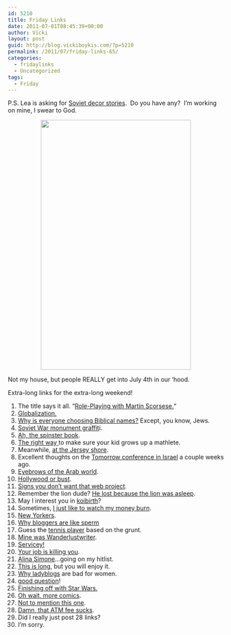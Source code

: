 ```yaml
---
id: 5210
title: Friday Links
date: 2011-07-01T08:45:39+00:00
author: Vicki
layout: post
guid: http://blog.vickiboykis.com/?p=5210
permalink: /2011/07/friday-links-65/
categories:
  - fridaylinks
  - Uncategorized
tags:
  - Friday
---
```

P.S. Lea is asking for <a href="http://leazeltserman.com/2011/06/your-stories-wanted/" target="_blank">Soviet decor stories</a>.  Do you have any?  I&#8217;m working on mine, I swear to God.

<p style="text-align: center;">
  <a href="http://blog.vickiboykis.com/wp-content/uploads/2011/07/wpid-IMAG0879.jpg"><img class="aligncenter size-full wp-image-5221" title="wpid-IMAG0879.jpg" src="http://blog.vickiboykis.com/wp-content/uploads/2011/07/wpid-IMAG0879.jpg" alt="" width="350" height="583" /></a>
</p>

Not my house, but people REALLY get into July 4th in our &#8216;hood.

Extra-long links for the extra-long weekend!

  1. The title says it all. &#8220;<a href="http://bygonebureau.com/2011/06/29/martin-scorsese/" target="_blank">Role-Playing with Martin Scorsese.</a>&#8220;
  2. <a href="http://www.avc.com/a_vc/2011/06/globalization-continued.html" target="_blank">Globalization. </a>
  3. <a href="http://montclairsoci.blogspot.com/2011/03/elijah-is-here-now.html" target="_blank">Why is everyone choosing Biblical names?</a> Except, you know, Jews.
  4. <a href="http://chrisblattman.com/2011/06/28/soviet-war-statue-graffiti-of-the-day/" target="_blank">Soviet War monument graffit</a>i.
  5. <a href="http://thehairpin.com/2011/06/how-to-talk-to-men-courtesy-the-spinster-book-of-1901" target="_blank">Ah, the spinster book</a>.
  6. <a href="http://smellslikeborscht.blogspot.com/2011/06/proper-way-to-raise-child.html" target="_blank">The right way </a>to make sure your kid grows up a mathlete.
  7. Meanwhile, <a href="http://www.theawl.com/2011/06/seen-and-heard-at-a-new-jersey-beach-club-this-past-weekend-done" target="_blank">at the Jersey shore</a>.
  8. Excellent thoughts on the <a href="http://www.jewlicious.com/2011/06/tomorrow2011/" target="_blank">Tomorrow conference in Israel</a> a couple weeks ago.
  9. <a href="http://andfaraway.net/blog/2011/06/26/things-i-dont-understand-tattooed-eyebrows/" target="_blank">Eyebrows of the Arab world</a>.
 10. <a href="http://wendiaarons.com/2011/06/hollywood-or-bust.html" target="_blank">Hollywood or bust</a>.
 11. <a href="http://www.zeldman.com/2008/12/04/20-signs-you-dont-want-that-web-design-project/" target="_blank">Signs you don&#8217;t want that web project</a>.
 12. Remember the lion dude? <a href="http://online.wsj.com/article/SB10001424052702304314404576409731637978572.html" target="_blank">He lost because the lion was asleep</a>.
 13. May I interest you in <a href="http://koibirth.blogspot.com/" target="_blank">koibirth</a>?
 14. Sometimes, <a href="http://online.wsj.com/article/SB10001424052702303936704576397582468372202.html" target="_blank">I just like to watch my money burn</a>.
 15. <a href="http://www.westsiderag.com/2011/06/24/upper-west-side-parents-are-neurotic-but-upper-east-side-parents-are-downright-paranoid" target="_blank">New Yorkers</a>.
 16. <a href="http://bluespeckledpup.com/2011/06/24/why-bloggers-are-like-sperm/" target="_blank">Why bloggers are like sperm </a>
 17. Guess the <a href="http://www.slate.com/id/2297832/?from=rss" target="_blank">tennis player</a> based on the grunt.
 18. <a href="http://www.good.is/post/the-eternal-shame-of-your-first-online-handle" target="_blank">Mine was Wanderlustwriter</a>.
 19. <a href="http://www.kathrynsconversations.com/how-to-not-get-screwed-by-your-financial-advisor/" target="_blank">Servicey!</a>
 20. <a href="http://thecynicalgirl.com/your-job-is-killing-you/" target="_blank">Your job is killing you</a>.
 21. <a href="http://media.us.macmillan.com/video/olmk/fsg/you_must_go_and_win_chapbook.pdf" target="_blank">Alina Simone</a>&#8230;going on my hitlist.
 22. <a href="http://www.newyorker.com/reporting/2011/07/04/110704fa_fact_paumgarten?currentPage=all" target="_blank">This is long</a>, but you will enjoy it.
 23. <a href="http://blogs.forbes.com/susannahbreslin/2011/06/30/why-blogs-for-women-are-bad-for-women/" target="_blank">Why ladyblogs</a> are bad for women.
 24. <a href="http://aidwatchers.com/2009/06/should-starving-people-be-tourist-attractions/" target="_blank">good question</a>!
 25. <a href="http://www.geekinheels.com/2011/06/27/harry-potter-vs-star-wars.html" target="_blank">Finishing off with Star Wars.</a>
 26. <a href="http://www.businessinsider.com/big-tech-org-charts-2011-6" target="_blank">Oh wait, more comics</a>.
 27. <a href="http://alt-tab.org/?post/2687" target="_blank">Not to mention this one</a>.
 28. <a href="http://dealbreaker.com/2011/06/blind-item-which-east-hampton-resident-likes-to-keep-100-million-or-so-in-his-checking-account/?utm_source=feedburner&utm_medium=feed&utm_campaign=Feed%3A+dealbreaker+%28Dealbreaker%29" target="_blank">Damn, that ATM fee sucks</a>.
 29. Did I really just post 28 links?
 30. I&#8217;m sorry.